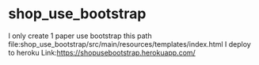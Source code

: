 # shop_use_bootstrap
I only create 1 paper use bootstrap 
this path file:shop_use_bootstrap/src/main/resources/templates/index.html
I deploy to heroku Link:https://shopusebootstrap.herokuapp.com/
